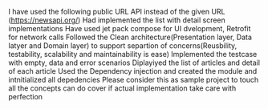 I have used the following public URL API instead of the given URL (https://newsapi.org/) 
Had implemented the list with detail screen implementations
Have used jet pack compose for UI dvelopment, Retrofit for network calls 
Followed the Clean architecture(Presentation layer, Data latyer and Domain layer) to support separtion of concerns(Reusbility, testability, scalability and maintainability is ease)
Implemented the testcase with empty, data and error scenarios
Diplayiyed the list of articles and detail of each article
Used the Dependency injection and created the module and intnitialized all depedencies
Please consider this as sample project to touch all the concepts can do cover if actual implementation take care with perfection
